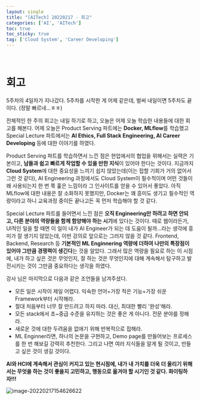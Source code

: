 ```yaml
---
layout: single
title: "[AITech] 20220217 - 회고"
categories: ['AI', 'AITech']
toc: true
toc_sticky: true
tag: ['Cloud System', 'Career Developing']
---
```




<br>

# 회고

5주차의 4일차가 지나갔다. 5주차를 시작한 게 어제 같은데, 벌써 내일이면 5주차도 끝이다. (정말 빠르네...ㅎㅎ)

전체적인 한 주의 회고는 내일 하기로 하고, 오늘은 어제 오늘 학습한 내용들에 대한 회고를 해본다. 어제 오늘은 Product Serving 파트에는 **Docker, MLflow**를 학습했고 Special Lecture 파트에서는 **AI Ethics, Full Stack Engineering, AI Career Developing** 등에 대한 이야기를 하였다. 

Product Serving 파트를 학습하면서 느낀 점은 현업에서의 협업을 위해서는 실력은 기본이고, **남들과 쉽고 빠르게 작업할 수 있을 만한 지식**이 있어야 한다는 것이다. 지금까지 **Cloud System**에 대한 중요성을 느끼기 쉽지 않았는데(이는 접할 기회가 거의 없어서 그런 것 같다), AI Engineering 과정에서도 Cloud System이 필수적이며 어떤 것들이 왜 사용되는지 한 번 쭉 훑은 느낌이라 그 인사이트를 얻을 수 있어서 좋았다. 아직 MLflow에 대한 내용은 잘 소화하지 못했지만, Docker는 꽤 흥미도 생기고 필수적인 역량이라고 하니 교육과정 중이든 끝나고든 꼭 먼저 학습해야 할 것 같다. 

Special Lecture 파트를 들어면서 느낀 점은 **오직 Engineering만 하려고 하면 안되고, 다른 분야의 역량들을 함께 함양해야 하는 시기**에 있다는 것이다. 때로 웹이라든가, UI적인 일을 할 때면 이 일이 내가 AI Engineer가 되는 데 도움이 될까...라는 생각에 흥미가 잘 생기지 않았는데, 이번 강의로 앞으로는 그러지 않을 것 같다. Frontend, Backend, Research 등 **기본적인 ML Enginnering 역량에 더하여 나만의 특장점이 있어야 그만큼 경쟁력이 생긴다**는 것을 알았다. 그래서 많은 역량을 필요로 하는 이 시점에, 내가 하고 싶은 것은 무엇인지, 잘 하는 것은 무엇인지에 대해 계속해서 탐구하고 발전시키는 것이 그만큼 중요하다는 생각을 하였다.

강사 님은 마지막으로 다음과 같은 조언들을 남겨주셨다. 

* 모든 일은 시작이 제일 어렵다. 익숙한 언어+가장 적은 기능+가장 쉬운 Framework부터 시작해라. 
* 절대 처음부터 너무 잘 만드려고 하지 마라. 대신, 최대한 빨리 '완성'해라. 
* 모든 stack에서 초~중급 수준을 유지하는 것은 좋은 게 아니다. 전문 분야를 정해라. 
* 새로운 것에 대한 두려움을 없애기 위해 반복적으로 접해라. 
* ML Enginner라면, 하나의 논문을 구현하고, Demo page를 만들어보는 프로세스를 한 번 해보길 강력히 추천한다. 그리고 나면 여러 지식들을 알게 될 것이고, 만들고 싶은 것이 생길 것이다. 

**AI와 HCI에 계속해서 관심이 커지고 있는 현시점에, 내가 내 가치를 더욱 더 올리기 위해서는 무엇을 하는 것이 좋을지 고민하고, 행동으로 옮겨야 할 시기인 것 같다. 화이팅하자!!!**

![image-20220217154626622](https://user-images.githubusercontent.com/70505378/154432100-d6b078ff-93a5-434e-9bda-d5b64ebb7d49.png)

<br>
